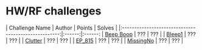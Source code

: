 # HW/RF challenges

|                   Challenge Name                     | Author | Points | Solves |
|:----------------------------------------------------:|:------:|:------:
| [Beep Boop](/beep-boop) | ??? | ??? |
| [Bleep1](/Bleep1) | ??? | ??? |
| [Clutter](/Clutter) | ??? | ??? |
| [EP_815](/EP_815) | ??? | ??? |
| [MissingNo](/MissingNo) | ??? | ??? |

